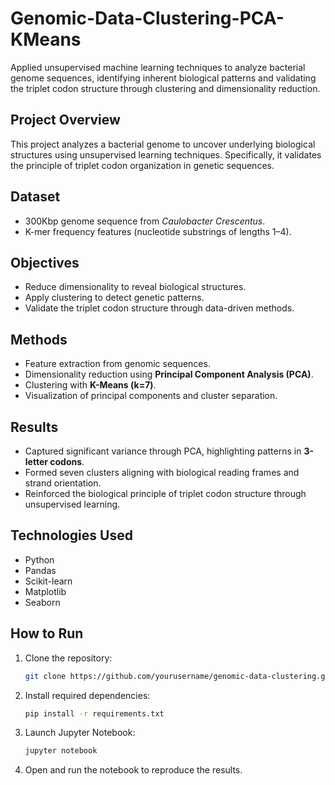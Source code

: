 # Genomic-Data-Clustering-PCA-KMeans

Applied unsupervised machine learning techniques to analyze bacterial genome sequences, identifying inherent biological patterns and validating the triplet codon structure through clustering and dimensionality reduction.

## Project Overview

This project analyzes a bacterial genome to uncover underlying biological structures using unsupervised learning techniques. Specifically, it validates the principle of triplet codon organization in genetic sequences.

## Dataset

- 300Kbp genome sequence from *Caulobacter Crescentus*.
- K-mer frequency features (nucleotide substrings of lengths 1–4).

## Objectives

- Reduce dimensionality to reveal biological structures.
- Apply clustering to detect genetic patterns.
- Validate the triplet codon structure through data-driven methods.

## Methods

- Feature extraction from genomic sequences.
- Dimensionality reduction using **Principal Component Analysis (PCA)**.
- Clustering with **K-Means (k=7)**.
- Visualization of principal components and cluster separation.

## Results

- Captured significant variance through PCA, highlighting patterns in **3-letter codons**.
- Formed seven clusters aligning with biological reading frames and strand orientation.
- Reinforced the biological principle of triplet codon structure through unsupervised learning.

## Technologies Used

- Python
- Pandas
- Scikit-learn
- Matplotlib
- Seaborn

## How to Run

1. Clone the repository:
    ```bash
    git clone https://github.com/yourusername/genomic-data-clustering.git
    ```

2. Install required dependencies:
    ```bash
    pip install -r requirements.txt
    ```

3. Launch Jupyter Notebook:
    ```bash
    jupyter notebook
    ```

4. Open and run the notebook to reproduce the results.
